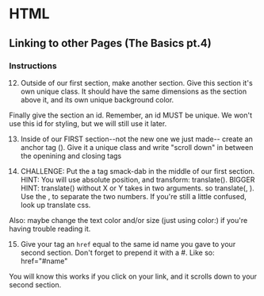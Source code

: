# HTML

## Linking to other Pages (The Basics pt.4)

### Instructions

12. Outside of our first section, make another section. Give this section it's own unique class. It should have the same dimensions as the section above it, and its own unique background color. 

Finally give the section an id. Remember, an id MUST be unique. We won't use this id for styling, but we will still use it later.

13. Inside of our FIRST section--not the new one we just made-- create an anchor tag (<a>). Give it a unique class and write "scroll down" in between the openining and closing tags

14. CHALLENGE: Put the a tag smack-dab in the middle of our first section. 
HINT: You will use absolute position, and transform: translate().
BIGGER HINT: translate() without X or Y takes in two arguments. so translate(<number>, <number>). Use the , to separate the two numbers. If you're still a little confused, look up translate css. 

Also: maybe change the text color and/or size (just using color:) if you're having trouble reading it.

15. Give your <a> tag an `href` equal to the same id name you gave to your second section. Don't forget to prepend it with a #. Like so: href="#name"

You will know this works if you click on your link, and it scrolls down to your second section.